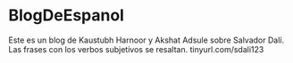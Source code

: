 # BlogDeEspanol
Este es un blog de Kaustubh Harnoor y Akshat Adsule sobre Salvador Dalí.
Las frases con los verbos subjetivos se resaltan.
tinyurl.com/sdali123
